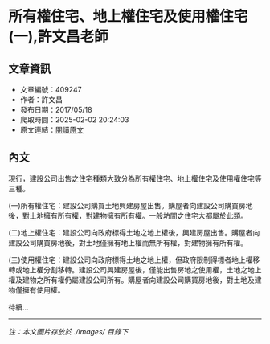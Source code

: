 # 所有權住宅、地上權住宅及使用權住宅(一),許文昌老師

## 文章資訊
- 文章編號：409247
- 作者：許文昌
- 發布日期：2017/05/18
- 爬取時間：2025-02-02 20:24:03
- 原文連結：[閱讀原文](https://real-estate.get.com.tw/Columns/detail.aspx?no=409247)

## 內文
現行，建設公司出售之住宅種類大致分為所有權住宅、地上權住宅及使用權住宅等三種。

(一)所有權住宅：建設公司購買土地興建房屋出售。購屋者向建設公司購買房地後，對土地擁有所有權，對建物擁有所有權。一般坊間之住宅大都屬於此類。

(二)地上權住宅：建設公司向政府標得土地之地上權後，興建房屋出售。購屋者向建設公司購買房地後，對土地僅擁有地上權而無所有權，對建物擁有所有權。

(三)使用權住宅：建設公司向政府標得土地之地上權，但政府限制得標者地上權移轉或地上權分割移轉。建設公司興建房屋後，僅能出售房地之使用權，土地之地上權及建物之所有權仍屬建設公司所有。購屋者向建設公司購買房地後，對土地及建物僅擁有使用權。

待續...

---
*注：本文圖片存放於 ./images/ 目錄下*
